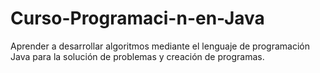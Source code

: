 # Curso-Programaci-n-en-Java
Aprender a desarrollar algoritmos mediante el lenguaje de programación Java para la solución de problemas y creación de programas.
